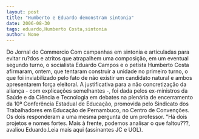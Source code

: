 ```yaml
---
layout: post
title: "Humberto e Eduardo demonstram sintonia"
date: 2006-08-30
tags: eduardo,Humberto Costa,sintonia
author: None
---
```

Do Jornal do Commercio
Com campanhas em sintonia e articuladas para evitar ru?dos e atritos que atrapalhem uma composição, em um eventual segundo turno, o socialista Eduardo Campos e o petista Humberto Costa afirmaram, ontem, que tentaram construir a unidade no primeiro turno, o que foi inviabilizado pelo fato de não existir um candidato natural e ambos apresentarem força eleitoral. A justificativa para a não concretização da aliança - com explicações semelhantes -, foi dada pelos ex-ministros da Saúde e da Ciência e Tecnologia em debates na plenária de encerramento da 10ª Conferência Estadual de Educação, promovida pelo Sindicato dos Trabalhadores em Educação de Pernambuco, no Centro de Convenções. Os dois responderam a uma mesma pergunta de um professor. “Há dois projetos e nomes fortes. Mais à frente, podemos analisar o que faltou???, avaliou Eduardo.Leia mais aqui (assinantes JC e UOL). 